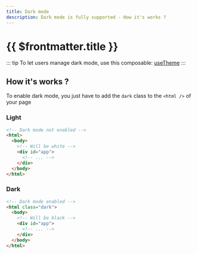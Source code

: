 ```yaml
---
title: Dark mode
description: Dark mode is fully supported - How it's works ?
---
```


# {{ $frontmatter.title }}

::: tip
To let users manage dark mode, use this composable: [useTheme](./../guide/theme.md)
:::

## How it's works ?

To enable dark mode, you just have to add the `dark` class to the `<html />` of your page

### Light

```html
<!-- Dark mode not enabled -->
<html>
  <body>
    <!-- Will be white -->
    <div id="app">
      <!-- ... -->
    </div>
  </body>
</html>
```

### Dark

```html
<!-- Dark mode enabled -->
<html class="dark">
  <body>
    <!-- Will be black -->
    <div id="app">
      <!-- ... -->
    </div>
  </body>
</html>
```
